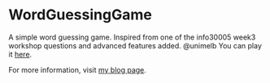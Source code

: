 # WordGuessingGame
A simple word guessing game. Inspired from one of the info30005 week3 workshop questions and advanced features added. @unimelb
You can play it <a href="https://xiandew.github.io/projects/WordGuessingGame/index.html" target="_blank">here</a>.

For more information, visit <a href="https://xiandew.github.io/javascript/2019/03/19/Simple-word-guessing-game-in-JS.html" target="_blank">my blog page</a>.
